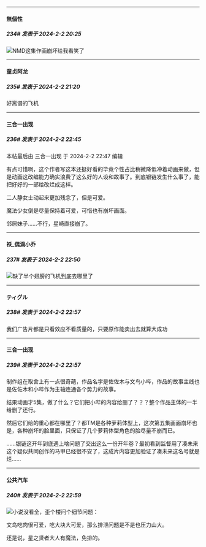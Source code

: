 
*****

####  無個性  
##### 234#       发表于 2024-2-2 20:25

<img src="https://static.saraba1st.com/image/smiley/face2017/067.png" referrerpolicy="no-referrer">NMD这集作画崩坏给我看笑了


*****

####  童贞阿龙  
##### 235#       发表于 2024-2-2 21:20

好离谱的飞机


*****

####  三合一出现  
##### 236#       发表于 2024-2-2 22:45

 本帖最后由 三合一出现 于 2024-2-2 22:47 编辑 

有点可惜啊，这个作者写这本还挺好看的毕竟个性占比稍微降低冲着动画来做，但是动画这改编能力确实浪费了这么好的人设和故事了。到底银链发生什么事了，能把好好的一部给改烂成这样。

二人静女士动起来更加残念了，但是可爱。

魔法少女倒是尽量保持着可爱，可惜也有崩坏画面。

邻居妹子……不行，星崎直接崩了。

*****

####  袄_偶滴小乔  
##### 237#       发表于 2024-2-2 22:50

<img src="https://static.saraba1st.com/image/smiley/face2017/025.png" referrerpolicy="no-referrer">缺了半个翅膀的飞机到底去哪里了


*****

####  ティグル  
##### 238#       发表于 2024-2-2 22:57

我们广告片都是只看效应不看质量的，只要原作能卖出去就算大成功

*****

####  三合一出现  
##### 239#       发表于 2024-2-2 22:57

制作组在取舍上有一点很奇葩，作品名字是佐佐木与文鸟小哔，作品的故事主线也是佐佐木和小哔作为主轴连通各个势力的故事。

结果动画才5集，做了什么？它们把小哔的内容给删了？？？整个作品主体的一半给删了还行。

然后它们给的重心都在哪里了？都TM是各种萝莉体型上，这次第五集画面崩坏也是，各种崩坏的脸里面，只保证了几个萝莉体型角色的脸尽量不崩而已。

……银链这开年到底遇上啥问题了交出这么一份开年卷？最初看到监督用了凑未来这个疑似共同创作的马甲已经很不安了，这成片内容更加验证了凑未来这名号就是烂……

*****

####  公共汽车  
##### 240#       发表于 2024-2-2 22:59

<img src="https://static.saraba1st.com/image/smiley/face2017/067.png" referrerpolicy="no-referrer">小说没看全，歪个楼问个细节问题：

文鸟吃肉很可爱，吃大块大可爱，那么排泄问题是不是也压力山大。

还是说，星之贤者大人有魔法，免排的。


